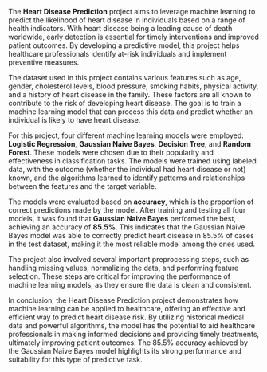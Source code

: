 The **Heart Disease Prediction** project aims to leverage machine learning to predict the likelihood of heart disease in individuals based on a range of health indicators. With heart disease being a leading cause of death worldwide, early detection is essential for timely interventions and improved patient outcomes. By developing a predictive model, this project helps healthcare professionals identify at-risk individuals and implement preventive measures.

The dataset used in this project contains various features such as age, gender, cholesterol levels, blood pressure, smoking habits, physical activity, and a history of heart disease in the family. These factors are all known to contribute to the risk of developing heart disease. The goal is to train a machine learning model that can process this data and predict whether an individual is likely to have heart disease.

For this project, four different machine learning models were employed: **Logistic Regression**, **Gaussian Naive Bayes**, **Decision Tree**, and **Random Forest**. These models were chosen due to their popularity and effectiveness in classification tasks. The models were trained using labeled data, with the outcome (whether the individual had heart disease or not) known, and the algorithms learned to identify patterns and relationships between the features and the target variable.

The models were evaluated based on **accuracy**, which is the proportion of correct predictions made by the model. After training and testing all four models, it was found that **Gaussian Naive Bayes** performed the best, achieving an accuracy of **85.5%**. This indicates that the Gaussian Naive Bayes model was able to correctly predict heart disease in 85.5% of cases in the test dataset, making it the most reliable model among the ones used.

The project also involved several important preprocessing steps, such as handling missing values, normalizing the data, and performing feature selection. These steps are critical for improving the performance of machine learning models, as they ensure the data is clean and consistent.

In conclusion, the Heart Disease Prediction project demonstrates how machine learning can be applied to healthcare, offering an effective and efficient way to predict heart disease risk. By utilizing historical medical data and powerful algorithms, the model has the potential to aid healthcare professionals in making informed decisions and providing timely treatments, ultimately improving patient outcomes. The 85.5% accuracy achieved by the Gaussian Naive Bayes model highlights its strong performance and suitability for this type of predictive task.
